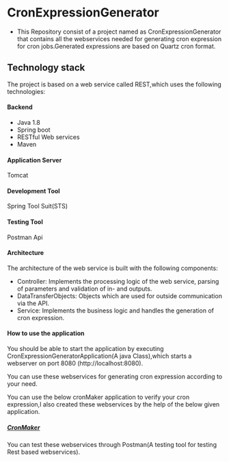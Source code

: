 # CronExpressionGenerator
- This Repository consist of a project named as CronExpressionGenerator that contains all the webservices needed for generating cron expression for cron jobs.Generated expressions are based on Quartz cron format.

## Technology stack
The project is based on a web service called REST,which uses the following technologies:

#### Backend
- Java 1.8
- Spring boot
- RESTful Web services
- Maven
#### Application Server
Tomcat
#### Development Tool
Spring Tool Suit(STS)
#### Testing Tool
Postman Api

#### Architecture
The architecture of the web service is built with the following components:
- Controller: Implements the processing logic of the web service, parsing of parameters and validation of in- and outputs.
- DataTransferObjects: Objects which are used for outside communication via the API.
- Service: Implements the business logic and handles the generation of cron expression.

#### How to use the application
You should be able to start the application by executing CronExpressionGeneratorApplication(A java Class),which starts a webserver on port 8080 (http://localhost:8080).

 You can use these webservices for generating cron expression according to your need.
 
 You can use the below cronMaker application to verify your cron expression,I also created these webservices by the help of the below given application.
##### [CronMaker](http://www.cronmaker.com/;jsessionid=node061q9kt7um7hq1jpxqp2hr24de1241044.node0?0 "CronMaker")
You can test these webservices through Postman(A testing tool for testing Rest based webservices).






